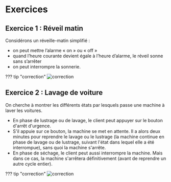 # Exercices

## Exercice 1 : Réveil matin
Considérons un réveille-matin simplifié : <br />
- on peut mettre l’alarme « on » ou « off » <br />
- quand l’heure courante devient égale à l’heure d’alarme, le réveil sonne sans s’arrêter <br />
- on peut interrompre la sonnerie.

??? tip "correction"
    ![correction](./data/ET_alarme_corr.png)

## Exercice 2 : Lavage de voiture

On cherche à montrer les différents états par lesquels passe une machine à laver les voitures.<br />
- En phase de lustrage ou de lavage, le client peut appuyer sur le bouton d'arrêt d'urgence. 
- S'il appuie sur ce bouton, la machine se met en attente. Il a alors deux minutes pour reprendre le lavage ou le lustrage (la machine continue en phase de lavage ou de lustrage, suivant l'état dans lequel elle a été interrompue), sans quoi la machine s'arrête. 
- En phase de séchage, le client peut aussi interrompre la machine. Mais dans ce cas, la machine s'arrêtera définitivement (avant de reprendre un autre cycle entier).

??? tip "correction"
    ![correction](./data/ET_lavage_corr.png)